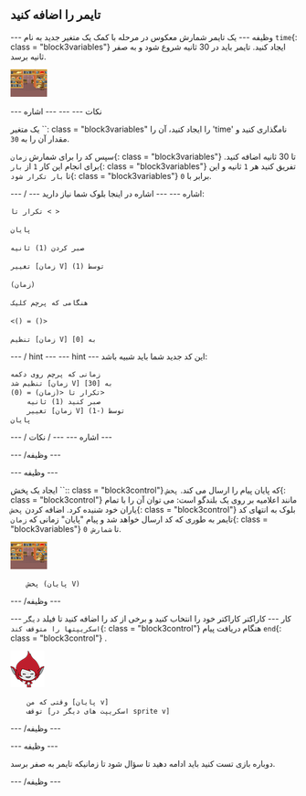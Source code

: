 ## تایمر را اضافه کنید

\--- وظیفه \--- یک تایمر شمارش معکوس در مرحله با کمک یک متغیر جدید به نام `time`{: class = "block3variables"} ایجاد کنید. تایمر باید در 30 ثانیه شروع شود و به صفر ثانیه برسد.

![صحنه صحنه](images/stage-sprite.png)

\--- نکات \--- \--- \--- اشاره

یک متغیر ``: class = "block3variables" را ایجاد کنید، آن را 'time' نامگذاری کنید و مقدار آن را به `30`.

سپس کد را برای شمارش `زمان`{: class = "block3variables"} تا 30 ثانیه اضافه کنید. برای انجام این کار `1` از `بار`{: class = "block3variables"} تفریق کنید هر `1` ثانیه و این تا `بار تکرار شود`{: class = "block3variables"} برابر با `0`.

\--- / \--- اشاره \--- \--- اشاره در اینجا بلوک شما نیاز دارید:

```blocks3
تکرار تا < >

پایان

صبر کردن (1) ثانیه

تغییر [زمان V] توسط (1)

(زمان)

هنگامی که پرچم کلیک

<() = ()>

تنظیم [زمان V] به [0]
```

\--- / hint \--- \--- hint \--- این کد جدید شما باید شبیه باشد:

```blocks3
زمانی که پرچم روی دکمه
تنظیم شد [زمان V] به [30]
تکرار تا <(زمان) = (0)>
    صبر کنید (1) ثانیه
    تغییر [زمان V] توسط (-1)
پایان
```

\--- / اشاره \--- \--- / نکات \---

\--- /وظیفه \---

\--- وظیفه \---

ایجاد یک پخش ``:: class = "block3control"} که پایان پیام را ارسال می کند. `پخش`{: class = "block3control"} مانند اعلامیه بر روی یک بلندگو است: می توان آن را با تمام یاران خود شنیده کرد. اضافه کردن `پخش`{: class = "block3control"} بلوک به انتهای کد تایمر به طوری که کد ارسال خواهد شد و پیام "پایان" زمانی که `زمان`{: class = "block3variables"} تا `شمارش 0`.

![صحنه صحنه](images/stage-sprite.png)

```blocks3
    پخش (پایان V)
```

\--- /وظیفه \---

\--- کار \--- کاراکتر کاراکتر خود را انتخاب کنید و برخی از کد را اضافه کنید تا فیلد `دیگر اسکریپتها را متوقف کند`{: class = "block3control"} هنگام دریافت پیام `end`{: class = "block3control"} .

![جیگایی](images/giga-sprite.png)

```blocks3
    وقتی که من [پایان v]
    توقف [اسکریپت های دیگر در sprite v]
```

\--- /وظیفه \---

\--- وظیفه \---

دوباره بازی تست کنید باید ادامه دهید تا سؤال شود تا زمانیکه تایمر به صفر برسد.

\--- /وظیفه \---
